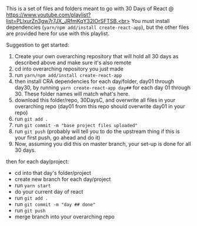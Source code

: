 This is a set of files and folders meant to go with 30 Days of React @ https://www.youtube.com/playlist?list=PLlxurZn3gw7r7JX_JRfmKqY32IOrSFTSB.<br>
You must install dependencies (`yarn/npm add/install create-react-app`), but the other files are provided here for use with this playlist.  

Suggestion to get started: 

1. Create your own overarching repository that will hold all 30 days as described above and make sure it's also remote
2. cd into overarching repository you just made
3. run `yarn/npm add/install create-react-app`
4. then install CRA dependencies for each day/folder, day01 through day30, by running `yarn create-react-app day##` for each day 01 through 30.  These folder names will match what's here.
5. download this folder/repo, 30DaysC, and overwrite all files in your overarching repo (day01 from this repo should overwrite day01 in your repo)
6. run `git add .`
7. run `git commit -m "base project files uploaded"`
8. run `git push` (probably will tell you to do the upstream thing if this is your first push, go ahead and do it)
9. Now, assuming you did this on master branch, your set-up is done for all 30 days.

then for each day/project:
* cd into that day's folder/project
* create new branch for each day/project
* run `yarn start`
* do your current day of react
* run `git add .`
* run `git commit -m "day ## done"`
* run `git push`
* merge branch into your overarching repo
